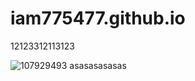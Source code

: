 # iam775477.github.io
12123312113123

![107929493](https://user-images.githubusercontent.com/107929493/197139882-3665a89c-76e3-43d9-9ec7-8f765343a8eb.jpg)
asasasasasas
